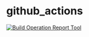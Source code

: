 # github_actions
[![Build Operation Report Tool](https://github.com/escape-w/github_actions/actions/workflows/issue_creation.yaml/badge.svg?event=check_run)](https://github.com/escape-w/github_actions/actions/workflows/issue_creation.yaml)
